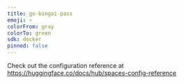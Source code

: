 ```yaml
---
title: go-bingai-pass
emoji: ⚡
colorFrom: gray
colorTo: green
sdk: docker
pinned: false
---
```


Check out the configuration reference at https://huggingface.co/docs/hub/spaces-config-reference